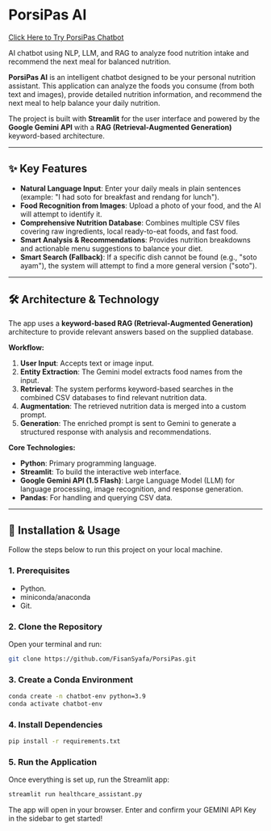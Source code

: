 # PorsiPas AI
[Click Here to Try PorsiPas Chatbot](https://porsipas-ai.streamlit.app)

AI chatbot using NLP, LLM, and RAG to analyze food nutrition intake and recommend the next meal for balanced nutrition.

**PorsiPas AI** is an intelligent chatbot designed to be your personal nutrition assistant. This application can analyze the foods you consume (from both text and images), provide detailed nutrition information, and recommend the next meal to help balance your daily nutrition.

The project is built with **Streamlit** for the user interface and powered by the **Google Gemini API** with a **RAG (Retrieval-Augmented Generation)** keyword-based architecture.

---

## ✨ Key Features

* **Natural Language Input**: Enter your daily meals in plain sentences (example: "I had soto for breakfast and rendang for lunch").
* **Food Recognition from Images**: Upload a photo of your food, and the AI will attempt to identify it.
* **Comprehensive Nutrition Database**: Combines multiple CSV files covering raw ingredients, local ready-to-eat foods, and fast food.
* **Smart Analysis & Recommendations**: Provides nutrition breakdowns and actionable menu suggestions to balance your diet.
* **Smart Search (Fallback)**: If a specific dish cannot be found (e.g., "soto ayam"), the system will attempt to find a more general version ("soto").

---

## 🛠️ Architecture & Technology

The app uses a **keyword-based RAG (Retrieval-Augmented Generation)** architecture to provide relevant answers based on the supplied database.

**Workflow:**
1. **User Input**: Accepts text or image input.
2. **Entity Extraction**: The Gemini model extracts food names from the input.
3. **Retrieval**: The system performs keyword-based searches in the combined CSV databases to find relevant nutrition data.
4. **Augmentation**: The retrieved nutrition data is merged into a custom prompt.
5. **Generation**: The enriched prompt is sent to Gemini to generate a structured response with analysis and recommendations.

**Core Technologies:**
* **Python**: Primary programming language.
* **Streamlit**: To build the interactive web interface.
* **Google Gemini API (1.5 Flash)**: Large Language Model (LLM) for language processing, image recognition, and response generation.
* **Pandas**: For handling and querying CSV data.

---

## 🚀 Installation & Usage

Follow the steps below to run this project on your local machine.

### 1. Prerequisites
* Python.
* miniconda/anaconda
* Git.

### 2. Clone the Repository
Open your terminal and run:
```bash
git clone https://github.com/FisanSyafa/PorsiPas.git
```

### 3. Create a Conda Environment
```bash
conda create -n chatbot-env python=3.9
conda activate chatbot-env
```

### 4. Install Dependencies
```bash
pip install -r requirements.txt
```

### 5. Run the Application
Once everything is set up, run the Streamlit app:
```bash
streamlit run healthcare_assistant.py
```

The app will open in your browser. Enter and confirm your GEMINI API Key in the sidebar to get started!
